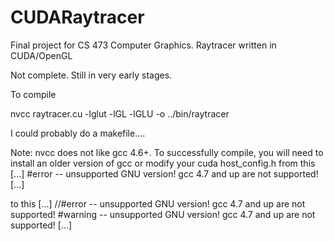 CUDARaytracer
=============

Final project for CS 473 Computer Graphics. Raytracer written in CUDA/OpenGL

Not complete. Still in very early stages.

To compile

nvcc raytracer.cu -lglut -lGL -lGLU -o ../bin/raytracer

I could probably do a makefile....

Note: nvcc does not like gcc 4.6+. To successfully compile, you will need to install an older version of gcc or modify your cuda host_config.h from this
[...]
#error -- unsupported GNU version! gcc 4.7 and up are not supported!
[...]

to this
[...]
//#error -- unsupported GNU version! gcc 4.7 and up are not supported!
#warning -- unsupported GNU version! gcc 4.7 and up are not supported!
[...]